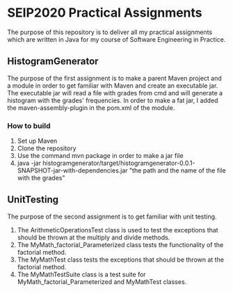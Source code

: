 # SEIP2020 Practical Assignments

The purpose of this repository is to deliver all my practical assignments which are written in Java for my course of Software Engineering in Practice.

## HistogramGenerator

The purpose of the first assignment is to make a parent Maven project and a module in order to get familiar with Maven and create an executable jar. The executable jar will read a file with grades from cmd and will generate a histogram with the grades' frequencies.
In order to make a fat jar, I added the maven-assembly-plugin in the pom.xml of the module.

### How to build
1. Set up Maven
2. Clone the repository 
3. Use the command mvn package in order to make a jar file 
4. java -jar histogramgenerator/target/histogramgenerator-0.0.1-SNAPSHOT-jar-with-dependencies.jar "the path and the name of the file with the grades" 

## UnitTesting

The purpose of the second assignment is to get familiar with unit testing. 
1. The ArithmeticOperationsTest class is used to test the exceptions that should be thrown at the multiply and divide methods.
2. The MyMath_factorial_Parameterized class tests the functionality of the factorial method.
3. The MyMathTest class tests the exceptions that should be thrown at the factorial method.
4. The MyMathTestSuite class is a test suite for MyMath_factorial_Parameterized and MyMathTest classes.






